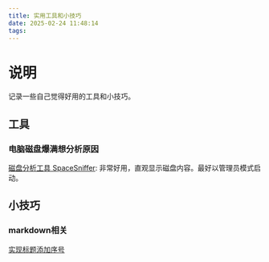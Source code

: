 ```yaml
---
title: 实用工具和小技巧
date: 2025-02-24 11:48:14
tags:
---
```


<link rel="stylesheet" type="text/css" href="../css/auto-number-title.css" />
<link rel="stylesheet" type="text/css" href="/css/auto-number-title.css" />

# 说明

记录一些自己觉得好用的工具和小技巧。

## 工具

### 电脑磁盘爆满想分析原因

[磁盘分析工具 SpaceSniffer](https://sourceforge.net/projects/spacesniffer/): 非常好用，直观显示磁盘内容。最好以管理员模式启动。

## 小技巧

### markdown相关

[实现标题添加序号](https://blog.csdn.net/quaer/article/details/140768850)


